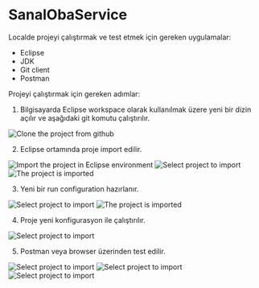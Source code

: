 # SanalObaService

Localde projeyi çalıştırmak ve test etmek için gereken uygulamalar:

- Eclipse
- JDK
- Git client
- Postman

Projeyi çalıştırmak için gereken adımlar:

1. Bilgisayarda Eclipse workspace olarak kullanılmak üzere yeni bir dizin açılır ve aşağıdaki git komutu çalıştırılır.

![Clone the project from github](./doc/2018-05-05_10-54-26_GitClone.png)

2. Eclipse ortamında proje import edilir.

![Import the project in Eclipse environment](./doc/2018-05-05_10-56-40_ImportMavenProject.png)
![Select project to import](./doc/2018-05-05_10-57-17_SelectProject.png)
![The project is imported](./doc/2018-05-05_11-00-29_ProjectOnEclipse.png)

3. Yeni bir run configuration hazırlanır.

![Select project to import](./doc/2018-05-05_11-04-44_NewRunConf.png)
![The project is imported](./doc/2018-05-05_11-05-44_NewRunConf.png)

4. Proje yeni konfigurasyon ile çalıştırılır.

![Select project to import](./doc/2018-05-05_11-14-45_EclipseRun.png)

5. Postman veya browser üzerinden test edilir.

![Select project to import](./doc/2018-05-05_11-17-45_TestController.png)
![Select project to import](./doc/2018-05-05_11-20-45_BrowserHello.png)
![Select project to import](./doc/2018-05-05_11-18-50_PostmanHello.png)

